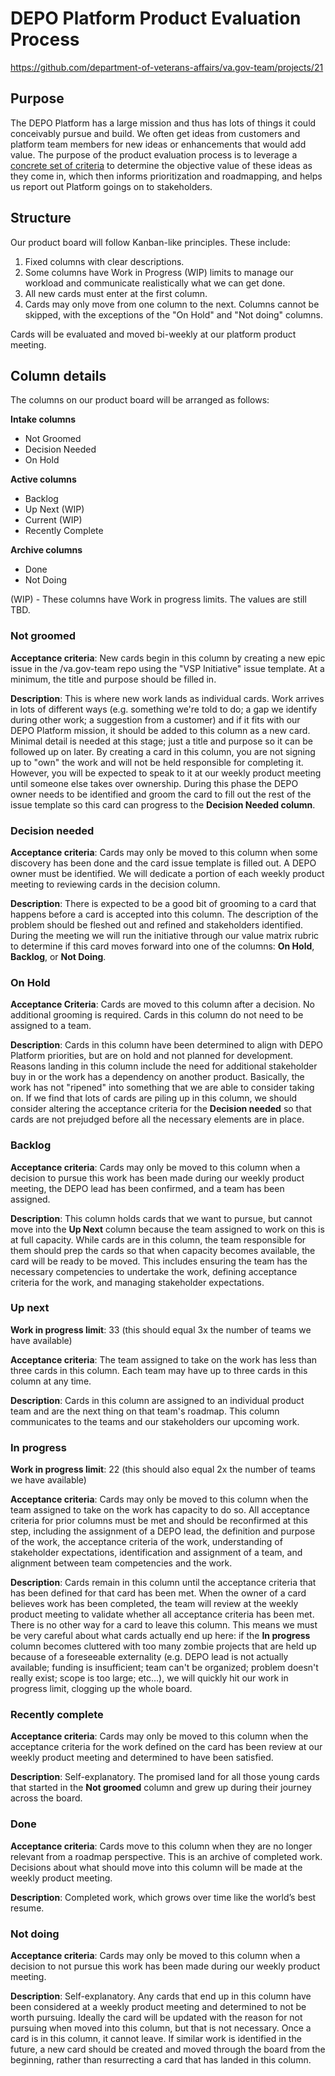 # DEPO Platform Product Evaluation Process
https://github.com/department-of-veterans-affairs/va.gov-team/projects/21

## Purpose

The DEPO Platform has a large mission and thus has lots of things it could conceivably pursue and build. We often get ideas from customers and platform team members for new ideas or enhancements that would add value. The purpose of the product evaluation process is to leverage a [concrete set of criteria](https://docs.google.com/spreadsheets/d/1W5FVsMDI7gTxVkoFmJXZaLRGd8mmyJDXXejeBmscKo0/edit#gid=1904403801) to determine the objective value of these ideas as they come in, which then informs prioritization and roadmapping, and helps us report out Platform goings on to stakeholders.

## Structure

Our product board will follow Kanban-like principles. These include:

1. Fixed columns with clear descriptions.
1. Some columns have Work in Progress (WIP) limits to manage our workload and communicate realistically what we can get done.
1. All new cards must enter at the first column.
1. Cards may only move from one column to the next. Columns cannot be skipped, with the exceptions of the "On Hold" and "Not doing" columns.

Cards will be evaluated and moved bi-weekly at our platform product meeting.

## Column details

The columns on our product board will be arranged as follows:

**Intake columns**
- Not Groomed
- Decision Needed
- On Hold

**Active columns**
- Backlog
- Up Next (WIP)
- Current (WIP)
- Recently Complete

**Archive columns**
- Done
- Not Doing

(WIP) - These columns have Work in progress limits. The values are still TBD.

### Not groomed

**Acceptance criteria**: New cards begin in this column by creating a new epic issue in the /va.gov-team repo using the "VSP Initiative" issue template. At a minimum, the title and purpose should be filled in.

**Description**: This is where new work lands as individual cards. Work arrives in lots of different ways (e.g. something we're told to do; a gap we identify during other work; a suggestion from a customer) and if it fits with our DEPO Platform mission, it should be added to this column as a new card. Minimal detail is needed at this stage; just a title and purpose so it can be followed up on later. By creating a card in this column, you are not signing up to "own" the work and will not be held responsible for completing it. However, you will be expected to speak to it at our weekly product meeting until someone else takes over ownership. During this phase the DEPO owner needs to be identified and groom the card to fill out the rest of the issue template so this card can progress to the **Decision Needed column**.

### Decision needed

**Acceptance criteria**: Cards may only be moved to this column when some discovery has been done and the card issue template is filled out. A DEPO owner must be identified. We will dedicate a portion of each weekly product meeting to reviewing cards in the decision column.

**Description**: There is expected to be a good bit of grooming to a card that happens before a card is accepted into this column. The description of the problem should be fleshed out and refined and stakeholders identified. During the meeting we will run the initiative through our value matrix rubric to determine if this card moves forward into one of the columns: **On Hold**, **Backlog**, or **Not Doing**.

### On Hold

**Acceptance Criteria**: Cards are moved to this column after a decision. No additional grooming is required. Cards in this column do not need to be assigned to a team. 

**Description**: Cards in this column have been determined to align with DEPO Platform priorities, but are on hold and not planned for development. Reasons landing in this column include the need for additional stakeholder buy in or the work has a dependency on another product. Basically, the work has not "ripened" into something that we are able to consider taking on. If we find that lots of cards are piling up in this column, we should consider altering the acceptance criteria for the **Decision needed** so that cards are not prejudged before all the necessary elements are in place.

### Backlog

**Acceptance criteria**: Cards may only be moved to this column when a decision to pursue this work has been made during our weekly product meeting, the DEPO lead has been confirmed, and a team has been assigned.

**Description**: This column holds cards that we want to pursue, but cannot move into the **Up Next** column because the team assigned to work on this is at full capacity. While cards are in this column, the team responsible for them should prep the cards so that when capacity becomes available, the card will be ready to be moved. This includes ensuring the team has the necessary competencies to undertake the work, defining acceptance criteria for the work, and managing stakeholder expectations.

### Up next

**Work in progress limit**: 33 (this should equal 3x the number of teams we have available)

**Acceptance criteria**: The team assigned to take on the work has less than three cards in this column. Each team may have up to three cards in this column at any time.

**Description**: Cards in this column are assigned to an individual product team and are the next thing on that team's roadmap. This column communicates to the teams and our stakeholders our upcoming work.

### In progress

**Work in progress limit**: 22 (this should also equal 2x the number of teams we have available)

**Acceptance criteria**: Cards may only be moved to this column when the team assigned to take on the work has capacity to do so. All acceptance criteria for prior columns must be met and should be reconfirmed at this step, including the assignment of a DEPO lead, the definition and purpose of the work, the acceptance criteria of the work, understanding of stakeholder expectations, identification and assignment of a team, and alignment between team competencies and the work.

**Description**: Cards remain in this column until the acceptance criteria that has been defined for that card has been met. When the owner of a card believes work has been completed, the team will review at the weekly product meeting to validate whether all acceptance criteria has been met. There is no other way for a card to leave this column. This means we must be very careful about what cards actually end up here: if the **In progress** column becomes cluttered with too many zombie projects that are held up because of a foreseeable externality (e.g. DEPO lead is not actually available; funding is insufficient; team can't be organized; problem doesn't really exist; scope is too large; etc...), we will quickly hit our work in progress limit, clogging up the whole board.

### Recently complete

**Acceptance criteria**: Cards may only be moved to this column when the acceptance criteria for the work defined on the card has been review at our weekly product meeting and determined to have been satisfied.

**Description**: Self-explanatory. The promised land for all those young cards that started in the **Not groomed** column and grew up during their journey across the board. 

### Done

**Acceptance criteria**: Cards move to this column when they are no longer relevant from a roadmap perspective. This is an archive of completed work. Decisions about what should move into this column will be made at the weekly product meeting.

**Description**: Completed work, which grows over time like the world’s best resume.

### Not doing

**Acceptance criteria**: Cards may only be moved to this column when a decision to not pursue this work has been made during our weekly product meeting.

**Description**: Self-explanatory. Any cards that end up in this column have been considered at a weekly product meeting and determined to not be worth pursuing. Ideally the card will be updated with the reason for not pursuing when moved into this column, but that is not necessary. Once a card is in this column, it cannot leave. If similar work is identified in the future, a new card should be created and moved through the board from the beginning, rather than resurrecting a card that has landed in this column. 
